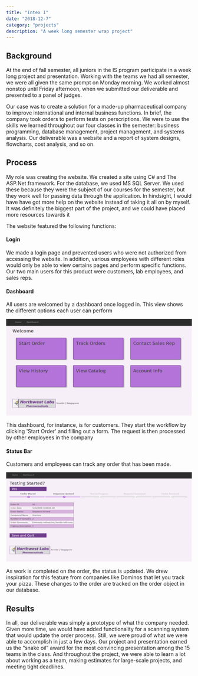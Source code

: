 ```yaml
---
title: "Intex I"
date: "2018-12-7"
category: "projects"
description: "A week long semester wrap project"
---
```

## Background
At the end of fall semester, all juniors in the IS program participate in a week long project and presentation. Working with the teams we had all semester, we were all given the same prompt on Monday morning. We worked almost nonstop until Friday afternoon, when we submitted our deliverable and presented to a panel of judges.

Our case was to create a solution for a made-up pharmaceutical company to improve international and internal business functions. In brief, the company took orders to perform tests on perscriptions. We were to use the skills we learned throughout our four classes in the semester: business programming, database management, project management, and systems analysis. Our deliverable was a website and a report of system designs, flowcharts, cost analysis, and so on.

## Process
My role was creating the website. We created a site using C# and The ASP.Net framework. For the database, we used MS SQL Server. We used these because they were the subject of our courses for the semester, but they work well for passing data through the application. In hindsight, I would have have got more help on the website instead of taking it all on by myself. It was definitely the biggest part of the project, and we could have placed more resources towards it

The website featured the following functions:

#### Login
We made a login page and prevented users who were not authorized from accessing the website. In addition, various employees with different roles would only be able to view certains pages and perform specific functions. Our two main users for this product were customers, lab employees, and sales reps.

#### Dashboard
All users are welcomed by a dashboard once logged in. This view shows the different options each user can perform

![Dashboard interface](./dashboard.png)

This dashboard, for instance, is for customers. They start the workflow by clicking 'Start Order' and filling out a form. The request is then processed by other employees in the company

#### Status Bar
Customers and employees can track any order that has been made.

![Status bar interface](./progress.png)

As work is completed on the order, the status is updated. We drew inspiration for this feature from companies like Dominos that let you track your pizza. These changes to the order are tracked on the order object in our database.

## Results
In all, our deliverable was simply a prototype of what the company needed. Given more time, we would have added functionality for a scanning system that would update the order process. Still, we were proud of what we were able to accomplish in just a few days. Our project and presentation earned us the “snake oil” award for the most convincing presentation among the 15 teams in the class. And throughout the project, we were able to learn a lot about working as a team, making estimates for large-scale projects, and meeting tight deadlines.